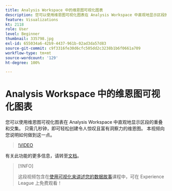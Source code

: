 ```yaml
---
title: Analysis Workspace 中的维恩图可视化图表
description: 您可以使用维恩图可视化图表在 Analysis Workspace 中直观地显示区段的重叠和交集。 只需几秒钟，即可轻松创建令人惊叹且富有洞察力的维恩图。 本视频向您说明如何做到这一点。
feature: Visualizations
kt: 2118
role: User
level: Beginner
thumbnail: 335798.jpg
exl-id: 655034a6-42b9-4437-961b-02ad3da57d83
source-git-commit: c9f3316fe30d6cfc505dd2c3238b1b6f0661a709
workflow-type: tm+mt
source-wordcount: '129'
ht-degree: 100%

---
```


# Analysis Workspace 中的维恩图可视化图表

您可以使用维恩图可视化图表在 Analysis Workspace 中直观地显示区段的重叠和交集。 只需几秒钟，即可轻松创建令人惊叹且富有洞察力的维恩图。 本视频向您说明如何做到这一点。

>[!VIDEO](https://video.tv.adobe.com/v/335798/?quality=12)

有关此功能的更多信息，请转至[文档](https://experienceleague.adobe.com/docs/analytics/analyze/analysis-workspace/visualizations/venn.html?lang=zh-Hans)。

>[!INFO]
>
> 这段视频包含在[使用可视化来讲述您的数据故事](https://experienceleague.adobe.com/?recommended=Analytics-U-1-2021.1.visualizations)课程中，可在 Experience League 上免费观看！
